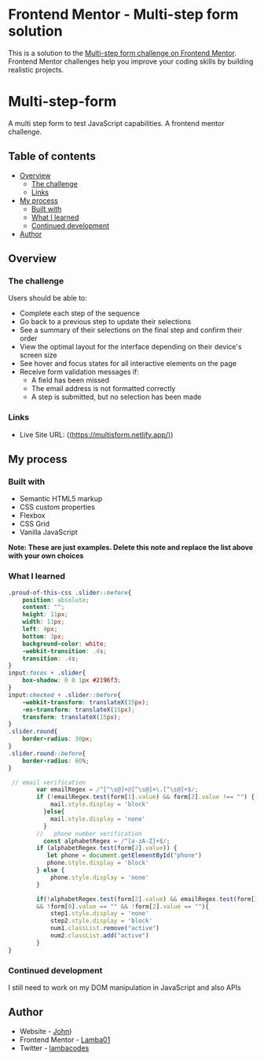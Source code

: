 
# Frontend Mentor - Multi-step form solution

This is a solution to the [Multi-step form challenge on Frontend Mentor](https://www.frontendmentor.io/challenges/multistep-form-YVAnSdqQBJ). Frontend Mentor challenges help you improve your coding skills by building realistic projects. 
# Multi-step-form
A multi step form to test JavaScript capabilities. A frontend mentor challenge.
## Table of contents

- [Overview](#overview)
  - [The challenge](#the-challenge)
  - [Links](#links)
- [My process](#my-process)
  - [Built with](#built-with)
  - [What I learned](#what-i-learned)
  - [Continued development](#continued-development)
- [Author](#author)


## Overview

### The challenge

Users should be able to:

- Complete each step of the sequence
- Go back to a previous step to update their selections
- See a summary of their selections on the final step and confirm their order
- View the optimal layout for the interface depending on their device's screen size
- See hover and focus states for all interactive elements on the page
- Receive form validation messages if:
  - A field has been missed
  - The email address is not formatted correctly
  - A step is submitted, but no selection has been made



### Links
- Live Site URL: ([(https://multisform.netlify.app/)](https://multisform.netlify.app/))

## My process

### Built with

- Semantic HTML5 markup
- CSS custom properties
- Flexbox
- CSS Grid
- Vanilla JavaScript

**Note: These are just examples. Delete this note and replace the list above with your own choices**

### What I learned

```css
.proud-of-this-css .slider::before{
    position: absolute;
    content: "";
    height: 11px;
    width: 11px;
    left: 4px;
    bottom: 3px;
    background-color: white;
    -webkit-transition: .4s;
    transition: .4s;
}
input:focus + .slider{
    box-shadow: 0 0 1px #2196f3;
}
input:checked + .slider::before{
    -webkit-transform: translateX(15px);
    -ms-transform: translateX(15px);
    transform: translateX(15px);
}
.slider.round{
    border-radius: 30px;
}
.slider.round::before{
    border-radius: 60%;
}
```
```js
 // email verification
        var emailRegex = /^[^\s@]+@[^\s@]+\.[^\s@]+$/;
        if (!emailRegex.test(form[1].value) && form[2].value !== "") {
            mail.style.display = 'block'
          }else{
            mail.style.display = 'none'
          }
        //   phone number verification
          const alphabetRegex = /^[a-zA-Z]+$/;
        if (alphabetRegex.test(form[2].value)) {
           let phone = document.getElementById("phone")
           phone.style.display = 'block'
        } else {
            phone.style.display = 'none'
        }

        if(!alphabetRegex.test(form[2].value) && emailRegex.test(form[1].value) 
        && !form[0].value == "" && !form[2].value == ""){
            step1.style.display = 'none'
            step2.style.display = 'block'
            num1.classList.remove("active")
            num2.classList.add("active")
        }
}
```

### Continued development

I still need to work on my DOM manipulation in JavaScript and also APIs


## Author
- Website - [John](https://multisform.netlify.app/))
- Frontend Mentor - [Lamba01](https://www.frontendmentor.io/profile/lamba01)
- Twitter - [lambacodes](https://www.twitter.com/lambacodes)




